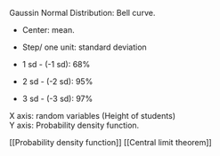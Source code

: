 Gaussin Normal Distribution: Bell curve.  
- Center: mean.  
- Step/ one unit: standard deviation  
  
- 1 sd - (-1 sd): 68%  
- 2 sd - (-2 sd): 95%  
- 3 sd - (-3 sd): 97%  
  
X axis: random variables (Height of students)  
Y axis: Probability density function.  
  
[[Probability density function]]
[[Central limit theorem]]
